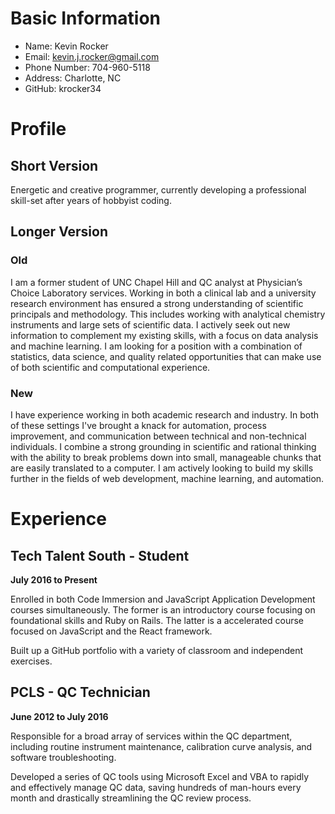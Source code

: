 # Basic Information

* Name: Kevin Rocker
* Email: kevin.j.rocker@gmail.com
* Phone Number: 704-960-5118
* Address: Charlotte, NC
* GitHub: krocker34

# Profile

## Short Version

Energetic and creative programmer, currently developing a professional skill-set after years of hobbyist coding.

## Longer Version

### Old
I am a former student of UNC Chapel Hill and QC analyst at Physician’s Choice Laboratory services. Working in both a clinical lab and a university research environment has ensured a strong understanding of scientific principals and methodology. This includes working with analytical chemistry instruments and large sets of scientific data. I actively seek out new information to complement my existing skills, with a focus on data analysis and machine learning. I am looking for a position with a combination of statistics, data science, and quality related opportunities that can make use of both scientific and computational experience.

### New
I have experience working in both academic research and industry. In both of these settings I've brought a knack for automation, process improvement, and communication between technical and non-technical individuals. I combine a strong grounding in scientific and rational thinking with the ability to break problems down into small, manageable chunks that are easily translated to a computer. I am actively looking to build my skills further in the fields of web development, machine learning, and automation.

# Experience

## Tech Talent South - Student
**July 2016 to Present**

Enrolled in both Code Immersion and JavaScript Application Development courses simultaneously. The former is an introductory course focusing on foundational skills and Ruby on Rails. The latter is a accelerated course focused on JavaScript and the React framework.

Built up a GitHub portfolio with a variety of classroom and independent exercises.

## PCLS - QC Technician
**June 2012 to July 2016**

Responsible for a broad array of services within the QC department, including routine instrument maintenance, calibration curve analysis, and software troubleshooting.

Developed a series of QC tools using Microsoft Excel and VBA to rapidly and effectively manage QC data, saving hundreds of man-hours every month and drastically streamlining the QC review process.

